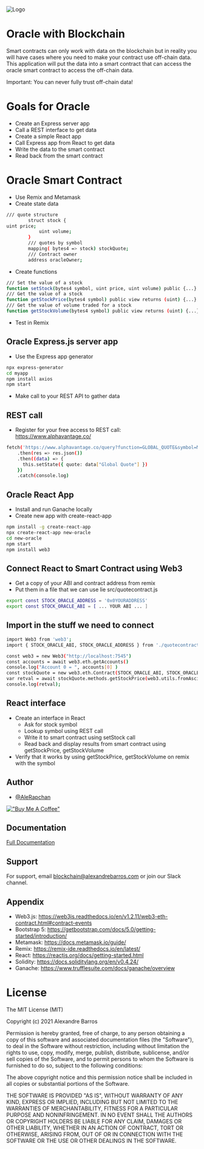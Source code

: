 ![Logo](https://ipfs.io/ipfs/QmXjNaqAtTcaSCNgqnTRDjiQqewtXPDEdaRH97Nbuuruy1?filename=oracle-with-blockchain.png)

# Oracle with Blockchain

Smart contracts can only work with data on the blockchain but in reality you will have cases where you need to make your contract use off-chain data. This application will put the data into a smart contract that can access the oracle smart contract to access the off-chain data.

Important: You can never fully trust off-chain data!

# Goals for Oracle

- Create an Express server app
- Call a REST interface to get data
- Create a simple React app
- Call Express app from React to get data
- Write the data to the smart contract
- Read back from the smart contract

# Oracle Smart Contract

- Use Remix and Metamask
- Create state data

```bash
/// quote structure
        struct stock {
uint price;
            uint volume;
        }
        /// quotes by symbol
        mapping( bytes4 => stock) stockQuote;
        /// Contract owner
        address oracleOwner;
```

- Create functions

```bash
/// Set the value of a stock
function setStock(bytes4 symbol, uint price, uint volume) public {...}
/// Get the value of a stock
function getStockPrice(bytes4 symbol) public view returns (uint) {...}
/// Get the value of volume traded for a stock
function getStockVolume(bytes4 symbol) public view returns (uint) {...}
```

- Test in Remix

## Oracle Express.js server app

- Use the Express app generator

```bash
npx express-generator
cd myapp
npm install axios
npm start
```

- Make call to your REST API to gather data

## REST call

- Register for your free access to REST call: https://www.alphavantage.co/

```bash
fetch('https://www.alphavantage.co/query?function=GLOBAL_QUOTE&symbol=MSFT&apikey=KEY')
    .then(res => res.json())
    .then((data) => {
      this.setState({ quote: data["Global Quote"] })
    })
    .catch(console.log)
```

## Oracle React App

- Install and run Ganache locally
- Create new app with create-react-app

```bash
npm install -g create-react-app
npx create-react-app new-oracle
cd new-oracle
npm start
npm install web3
```

## Connect React to Smart Contract using Web3

- Get a copy of your ABI and contract address from remix
- Put them in a file that we can use lie src/quotecontract.js

```bash
export const STOCK_ORACLE_ADDRESS = '0x0YOURADDRESS'
export const STOCK_ORACLE_ABI = [ ... YOUR ABI ... ]
```

## Import in the stuff we need to connect

```bash
import Web3 from 'web3';
import { STOCK_ORACLE_ABI, STOCK_ORACLE_ADDRESS } from './quotecontract'

const web3 = new Web3("http://localhost:7545")
const accounts = await web3.eth.getAccounts()
console.log("Account 0 = ", accounts[0] )
const stockQuote = new web3.eth.Contract(STOCK_ORACLE_ABI, STOCK_ORACLE_ADDRESS)
var retval = await stockQuote.methods.getStockPrice(web3.utils.fromAscii("AAAA")).call();
console.log(retval);
```

## React interface

- Create an interface in React
  - Ask for stock symbol
  - Lookup symbol using REST call
  - Write it to smart contract using setStock call
  - Read back and display results from smart contract using getStockPrice, getStockVolume
- Verify that it works by using getStockPrice, getStockVolume on remix with the
  symbol

## Author

- [@AleRapchan](https://www.github.com/AleRapchan)

[!["Buy Me A Coffee"](https://www.buymeacoffee.com/assets/img/custom_images/orange_img.png)](https://www.buymeacoffee.com/alerapchan)

## Documentation

[Full Documentation](https://rapchan.gitbook.io/green-energy-tracker/)

## Support

For support, email blockchain@alexandrebarros.com or join our Slack channel.

## Appendix

- Web3.js: https://web3js.readthedocs.io/en/v1.2.11/web3-eth-contract.html#contract-events
- Bootstrap 5: https://getbootstrap.com/docs/5.0/getting-started/introduction/
- Metamask: https://docs.metamask.io/guide/
- Remix: https://remix-ide.readthedocs.io/en/latest/
- React: https://reactjs.org/docs/getting-started.html
- Solidity: https://docs.soliditylang.org/en/v0.4.24/
- Ganache: https://www.trufflesuite.com/docs/ganache/overview

# License

The MIT License (MIT)

Copyright (c) 2021 Alexandre Barros

Permission is hereby granted, free of charge, to any person obtaining a copy of this software and associated documentation files (the "Software"), to deal in the Software without restriction, including without limitation the rights to use, copy, modify, merge, publish, distribute, sublicense, and/or sell copies of the Software, and to permit persons to whom the Software is furnished to do so, subject to the following conditions:

The above copyright notice and this permission notice shall be included in all copies or substantial portions of the Software.

THE SOFTWARE IS PROVIDED "AS IS", WITHOUT WARRANTY OF ANY KIND, EXPRESS OR IMPLIED, INCLUDING BUT NOT LIMITED TO THE WARRANTIES OF MERCHANTABILITY, FITNESS FOR A PARTICULAR PURPOSE AND NONINFRINGEMENT. IN NO EVENT SHALL THE AUTHORS OR COPYRIGHT HOLDERS BE LIABLE FOR ANY CLAIM, DAMAGES OR OTHER LIABILITY, WHETHER IN AN ACTION OF CONTRACT, TORT OR OTHERWISE, ARISING FROM, OUT OF OR IN CONNECTION WITH THE SOFTWARE OR THE USE OR OTHER DEALINGS IN THE SOFTWARE.
